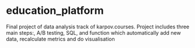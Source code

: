 # education_platform
Final project of data analysis track of karpov.courses. Project includes three main steps:, A/B testing, SQL, and function which automatically add new data, recalculate metrics and do visualisation
